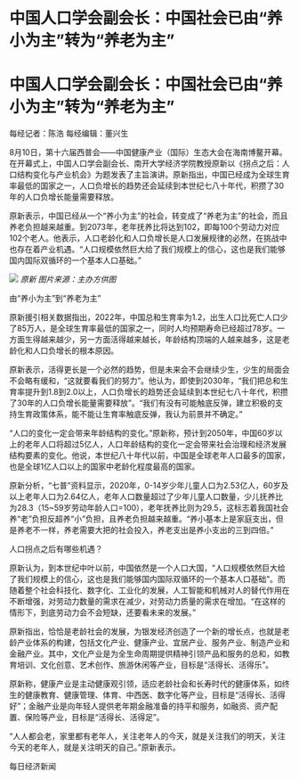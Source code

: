 # 中国人口学会副会长：中国社会已由“养小为主”转为“养老为主”

# 中国人口学会副会长：中国社会已由“养小为主”转为“养老为主”

每经记者：陈浩 每经编辑：董兴生

8月10日，第十六届西普会——中国健康产业（国际）生态大会在海南博鳌开幕。在开幕式上，中国人口学会副会长、南开大学经济学院教授原新以《拐点之后：人口结构变化与产业机会》为题发表了主旨演讲。原新指出，中国已经成为全球生育率最低的国家之一，人口负增长的趋势还会延续到本世纪七八十年代，积攒了30年的人口负增长能量需要释放。

原新表示，中国已经从一个“养小为主”的社会，转变成了“养老为主”的社会，而且养老负担越来越重。到2073年，老年抚养比将达到102，即每100个劳动力对应102个老人。他表示，人口老龄化和人口负增长是人口发展规律的必然，在挑战中也存在着产业机遇。“人口规模依然巨大给了我们规模上的信心，这也是我们能够国内国际双循环的一个基本人口基础。”

![](https://inews.gtimg.com/om_bt/OOfIDvGPo6vZBxkMktS4UoNfSDgGqnpnNgVmf7Puj7C10AA/1000)
_原新 图片来源：主办方供图_

由“养小为主”到“养老为主”

原新援引相关数据指出，2022年，中国总和生育率为1.2，出生人口比死亡人口少了85万人，是全球生育率最低的国家之一，同时人均预期寿命已经超过78岁。一方面生得越来越少，另一方面活得越来越长，年龄结构顶端的人越来越多，这是老龄化和人口负增长的根本原因。

原新表示，活得更长是一个必然的趋势，但是未来会不会继续少生，少生的局面会不会略有缓和，“这就要看我们的努力”。他认为，即使到2030年，“我们把总和生育率提升到1.8到2.0以上，人口负增长的趋势还会延续到本世纪七八十年代，积攒了30年的人口负增长能量需要释放”。“我们有没有可能触底反弹，建立积极的支持生育政策体系，能不能让生育率触底反弹，我认为前景并不确定。”

“人口的变化一定会带来年龄结构的变化。”原新称，预计到2050年，中国60岁以上的老年人口将超过5亿人，人口年龄结构的变化一定会带来社会治理和经济发展结构要素的变化。他说，本世纪八十年代以前，中国是全球老年人口最多的国家，也是全球1亿人口以上的国家中老龄化程度最高的国家。

原新分析，“七普”资料显示，2020年，0-14岁少年儿童人口为2.53亿人，60岁及以上老年人口为2.64亿人，老年人口数量超过了少年儿童人口数量，少儿抚养比为28.3（15~59岁劳动年龄人口=100），老年抚养比则为29.5，这标志着我国社会养“老”负担反超养“小”负担，且养老负担越来越重。“养小基本上是家庭支出，但是养老不一样，养老需要大把的社会投入，养老支出是养小支出的三到四倍。”

人口拐点之后有哪些机遇？

原新认为，到本世纪中叶以前，中国依然是一个人口大国，“人口规模依然巨大给了我们规模上的信心，这也是我们能够国内国际双循环的一个基本人口基础”。而随着整个社会科技化、数字化、工业化的发展，人工智能和机械对人的替代作用在不断增强，对劳动力数量的需求在减少，对劳动力质量的需求在增加。“在这样的情形下，到底劳动力会不会短缺，还要看未来的发展。”

原新指出，恰恰是老龄社会的发展，为银发经济创造了一个新的增长点，也就是老龄产业体系的构建，包括文化产业、健康产业、宜居产业、服务产业、制造产业和金融产业。其中，文化产业是为全生命周期提供精神引领产品和服务的总和，如教育培训、文化创意、艺术创作、旅游休闲等产业，目标是“活得长、活得乐”。

原新称，健康产业是主动健康观引领，适应老龄社会和长寿时代的健康体系，如终生的健康教育、健康管理、体育、中西医、数字化等产业，目标是“活得长、活得好”；金融产业是向年轻人提供老年期金融准备的持平和服务，如融资、资产配置、保险等产业，目标是“活得长、活得足”。

“人人都会老，家里都有老年人，关注老年人的今天，就是关注我们的明天，关注今天的老年人，就是关注明天的自己。”原新表示。

每日经济新闻

